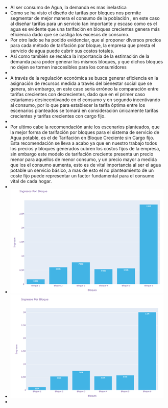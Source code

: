 - Al ser consumo de Agua, la demanda es mas inelastica
- Como se ha visto el diseño de tarifas por bloques nos permite segmentar de mejor manera el consumo de la población , en este caso al diseñar tarifas para un servicio tan importante y escaso como es el agua es evidente que una tarifación en bloques crecientes genera más eficiencia dado que se castiga los excesos de consumo.
- Por otro lado se ha podido evidenciar, que al proponer diversos precios para cada método de tarifación  por bloque, la empresa que presta el servicio de agua puede cubrir sus costos totales.
- Así como también se recalca la importancia de la estimación de la demanda para poder generar los mismos bloques, y que dichos bloques no dejen se tornen inaccesibles para los consumidores
-
- A través de la regulación económica se busca generar eficiencia en la asignación de recursos medida a través del bienestar social que se genera, sin embargo, en este caso sería erróneo la comparación entre tarifas crecientes con decrecientes, dado que en el primer caso estaríamos desincentivando en el consumo y en segundo incentivando al consumo, por lo que para establecer la tarifa óptima entre los escenarios planteados se tomará en consideración únicamente tarifas crecientes y tarifas crecientes con cargo fijo.
-
- Por ultimo cabe la recomendación ante los escenarios planteados,  que la mejor forma de tarifación por bloques para el sistema de servicio de Agua potable, es el de Tarifación en Bloque Creciente sin Cargo fijo. Esta recomendación se lleva a acabo ya que en nuestro trabajo todos los precios y bloques generados cubren los costos fijos de la empresa, sin embargo este modelo de tarifación creciente presenta un precio menor para aquellos de menor consumo, y un precio mayor a medida que los el consumo aumenta, esto es de vital importancia al ser el agua potable un servicio básico, a mas de esto el no planteamiento de un coste fijo puede  representar un factor fundamental para el consumo vital de cada hogar.
-
- ![image.png](../assets/image_1656199939217_0.png)
- ![image.png](../assets/image_1656199950789_0.png)
-